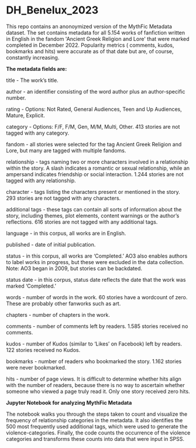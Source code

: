 # DH_Benelux_2023
This repo contains an anonoymized version of the MythFic Metadata dataset. The set contains metadata for all 5.154 works of fanfiction written in English in the fandom 'Ancient Greek Religion and Lore' that were marked completed in December 2022. Popularity metrics ( comments, kudos, bookmarks and hits) were accurate as of that date but are, of course, constantly increasing.  

**The metadata fields are:**  

title - The work’s title.  

author - an identifier consisting of the word author plus an author-specific number.  

rating - Options: Not Rated, General Audiences, Teen and Up Audiences, Mature, Explicit.  

category - Options: F/F, F/M, Gen, M/M, Multi, Other. 413 stories are not tagged with any category.  

fandom - all stories were selected for the tag Ancient Greek Religion and Lore, but many are tagged with multiple fandoms.  

relationship - tags naming two or more characters involved in a relationship within the story. A slash indicates a romantic or sexual relationship, while an ampersand indicates friendship or social interaction. 1.244 stories are not tagged with any relationship.   

character - tags listing the characters present or mentioned in the story. 293 stories are not tagged with any characters.  

additional tags - these tags can contain all sorts of information about the story, including themes, plot elements, content warnings or the author’s reflections. 616 stories are not tagged with any additional tags.  

language - in this corpus, all works are in English.  

published - date of initial publication.  

status - in this corpus, all works are ‘Completed.’ AO3 also enables authors to label works in progress, but these were excluded in the data collection. Note: AO3 began in 2009, but stories can be backdated.  

status date - in this corpus, status date reflects the date that the work was marked ‘Completed.’  

words - number of words in the work. 60 stories have a wordcount of zero. These are probably other fanworks such as art.  

chapters - number of chapters in the work.  

comments - number of comments left by readers. 1.585 stories received no comments.  

kudos - number of Kudos (similar to ‘Likes’ on Facebook) left by readers. 122 stories received no Kudos.  

bookmarks - number of readers who bookmarked the story. 1.162 stories were never bookmarked.  

hits - number of page views. It is difficult to determine whether hits align with the number of readers, because there is no way to ascertain whether someone who viewed a page truly read it. Only one story received zero hits.  



**Jupyter Notebook for analyzing MythFic Metadata**  

The notebook walks you through the steps taken to count and visualize the frequency of relationship categories in the metadata. It also identifies the 500 most frequently used additional tags, which were used to generate the violence-categories. Finally, the code counts the occurrence of the violence categories and transforms these counts into data that were input in SPSS.  
